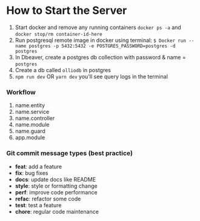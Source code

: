 # How to Start the Server
1. Start docker and remove any running containers ``docker ps -a`` and ``docker stop/rm container-id-here``
2. Run postgresql remote image in docker using terminal: 
```$ Docker run --name postgres -p 5432:5432 -e POSTGRES_PASSWORD=postgres -d postgres```
3. In Dbeaver, create a postgres db collection with password & name = ``postgres``
4. Create a db called ```olliodb``` in postgres 
5. ```npm run dev``` OR ```yarn dev``` you'll see query logs in the terminal


### Workflow
1. name.entity
2. name.service
3. name.controller
4. name.module
5. name.guard
6. app.module

### Git commit message types (best practice)
- **feat**: add a feature
- **fix**: bug fixes
- **docs**: update docs like README
- **style**: style or formatting change 
- **perf**: improve code performance
- **refac**: refactor some code
- **test**: test a feature
- **chore**: regular code maintenance